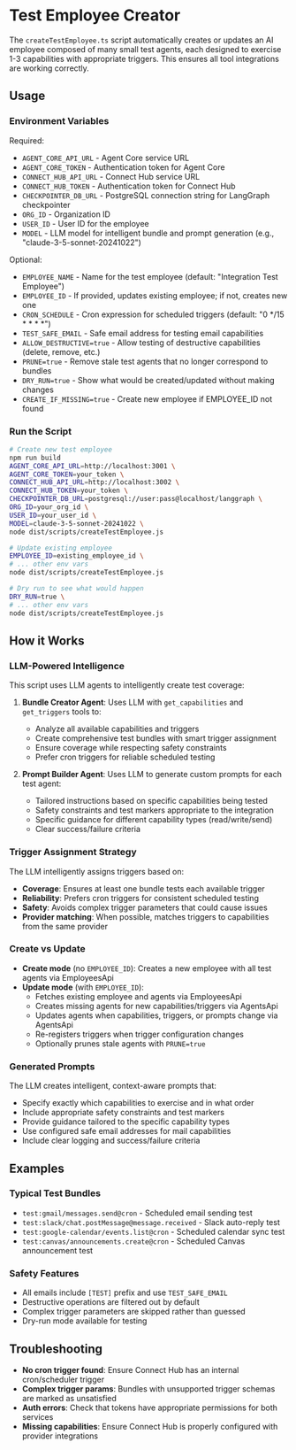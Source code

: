 # Test Employee Creator

The `createTestEmployee.ts` script automatically creates or updates an AI employee composed of many small test agents, each designed to exercise 1-3 capabilities with appropriate triggers. This ensures all tool integrations are working correctly.

## Usage

### Environment Variables

Required:
- `AGENT_CORE_API_URL` - Agent Core service URL
- `AGENT_CORE_TOKEN` - Authentication token for Agent Core
- `CONNECT_HUB_API_URL` - Connect Hub service URL  
- `CONNECT_HUB_TOKEN` - Authentication token for Connect Hub
- `CHECKPOINTER_DB_URL` - PostgreSQL connection string for LangGraph checkpointer
- `ORG_ID` - Organization ID
- `USER_ID` - User ID for the employee
- `MODEL` - LLM model for intelligent bundle and prompt generation (e.g., "claude-3-5-sonnet-20241022")

Optional:
- `EMPLOYEE_NAME` - Name for the test employee (default: "Integration Test Employee")
- `EMPLOYEE_ID` - If provided, updates existing employee; if not, creates new one
- `CRON_SCHEDULE` - Cron expression for scheduled triggers (default: "0 */15 * * * *")
- `TEST_SAFE_EMAIL` - Safe email address for testing email capabilities
- `ALLOW_DESTRUCTIVE=true` - Allow testing of destructive capabilities (delete, remove, etc.)
- `PRUNE=true` - Remove stale test agents that no longer correspond to bundles
- `DRY_RUN=true` - Show what would be created/updated without making changes
- `CREATE_IF_MISSING=true` - Create new employee if EMPLOYEE_ID not found

### Run the Script

```bash
# Create new test employee
npm run build
AGENT_CORE_API_URL=http://localhost:3001 \
AGENT_CORE_TOKEN=your_token \
CONNECT_HUB_API_URL=http://localhost:3002 \
CONNECT_HUB_TOKEN=your_token \
CHECKPOINTER_DB_URL=postgresql://user:pass@localhost/langgraph \
ORG_ID=your_org_id \
USER_ID=your_user_id \
MODEL=claude-3-5-sonnet-20241022 \
node dist/scripts/createTestEmployee.js

# Update existing employee
EMPLOYEE_ID=existing_employee_id \
# ... other env vars
node dist/scripts/createTestEmployee.js

# Dry run to see what would happen
DRY_RUN=true \
# ... other env vars  
node dist/scripts/createTestEmployee.js
```

## How it Works

### LLM-Powered Intelligence

This script uses LLM agents to intelligently create test coverage:

1. **Bundle Creator Agent**: Uses LLM with `get_capabilities` and `get_triggers` tools to:
   - Analyze all available capabilities and triggers
   - Create comprehensive test bundles with smart trigger assignment
   - Ensure coverage while respecting safety constraints
   - Prefer cron triggers for reliable scheduled testing

2. **Prompt Builder Agent**: Uses LLM to generate custom prompts for each test agent:
   - Tailored instructions based on specific capabilities being tested
   - Safety constraints and test markers appropriate to the integration
   - Specific guidance for different capability types (read/write/send)
   - Clear success/failure criteria

### Trigger Assignment Strategy

The LLM intelligently assigns triggers based on:
- **Coverage**: Ensures at least one bundle tests each available trigger
- **Reliability**: Prefers cron triggers for consistent scheduled testing
- **Safety**: Avoids complex trigger parameters that could cause issues
- **Provider matching**: When possible, matches triggers to capabilities from the same provider

### Create vs Update

- **Create mode** (no `EMPLOYEE_ID`): Creates a new employee with all test agents via EmployeesApi
- **Update mode** (with `EMPLOYEE_ID`): 
  - Fetches existing employee and agents via EmployeesApi
  - Creates missing agents for new capabilities/triggers via AgentsApi
  - Updates agents when capabilities, triggers, or prompts change via AgentsApi
  - Re-registers triggers when trigger configuration changes
  - Optionally prunes stale agents with `PRUNE=true`

### Generated Prompts

The LLM creates intelligent, context-aware prompts that:
- Specify exactly which capabilities to exercise and in what order
- Include appropriate safety constraints and test markers
- Provide guidance tailored to the specific capability types
- Use configured safe email addresses for mail capabilities
- Include clear logging and success/failure criteria

## Examples

### Typical Test Bundles

- `test:gmail/messages.send@cron` - Scheduled email sending test
- `test:slack/chat.postMessage@message.received` - Slack auto-reply test  
- `test:google-calendar/events.list@cron` - Scheduled calendar sync test
- `test:canvas/announcements.create@cron` - Scheduled Canvas announcement test

### Safety Features

- All emails include `[TEST]` prefix and use `TEST_SAFE_EMAIL`
- Destructive operations are filtered out by default
- Complex trigger parameters are skipped rather than guessed
- Dry-run mode available for testing

## Troubleshooting

- **No cron trigger found**: Ensure Connect Hub has an internal cron/scheduler trigger
- **Complex trigger params**: Bundles with unsupported trigger schemas are marked as unsatisfied
- **Auth errors**: Check that tokens have appropriate permissions for both services
- **Missing capabilities**: Ensure Connect Hub is properly configured with provider integrations
